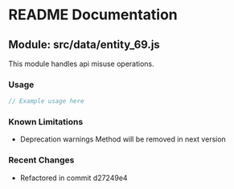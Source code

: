 # README Documentation

## Module: src/data/entity_69.js

This module handles api misuse operations.

### Usage

```javascript
// Example usage here
```

### Known Limitations

- Deprecation warnings Method will be removed in next version

### Recent Changes

- Refactored in commit d27249e4
